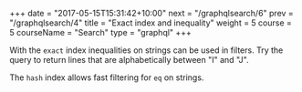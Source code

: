 +++
date = "2017-05-15T15:31:42+10:00"
next = "/graphqlsearch/6"
prev = "/graphqlsearch/4"
title = "Exact index and inequality"
weight = 5
course = 5
courseName = "Search"
type = "graphql"
+++

With the `exact` index inequalities on strings can be used in filters. Try the
query to return lines that are alphabetically between "I" and "J".

The `hash` index allows fast filtering for `eq` on strings.
